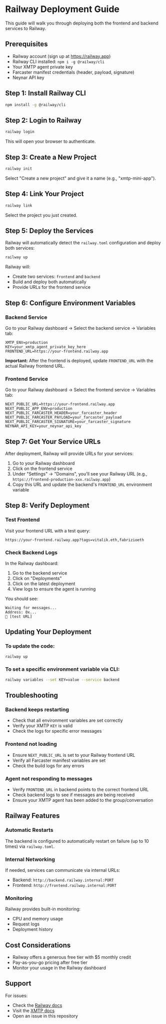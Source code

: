 # Railway Deployment Guide

This guide will walk you through deploying both the frontend and backend services to Railway.

## Prerequisites

- Railway account (sign up at https://railway.app)
- Railway CLI installed: `npm i -g @railway/cli`
- Your XMTP agent private key
- Farcaster manifest credentials (header, payload, signature)
- Neynar API key

## Step 1: Install Railway CLI

```bash
npm install -g @railway/cli
```

## Step 2: Login to Railway

```bash
railway login
```

This will open your browser to authenticate.

## Step 3: Create a New Project

```bash
railway init
```

Select "Create a new project" and give it a name (e.g., "xmtp-mini-app").

## Step 4: Link Your Project

```bash
railway link
```

Select the project you just created.

## Step 5: Deploy the Services

Railway will automatically detect the `railway.toml` configuration and deploy both services:

```bash
railway up
```

Railway will:
- Create two services: `frontend` and `backend`
- Build and deploy both automatically
- Provide URLs for the frontend service

## Step 6: Configure Environment Variables

### Backend Service

Go to your Railway dashboard → Select the backend service → Variables tab:

```env
XMTP_ENV=production
KEY=your_xmtp_agent_private_key_here
FRONTEND_URL=https://your-frontend.railway.app
```

**Important:** After the frontend is deployed, update `FRONTEND_URL` with the actual Railway frontend URL.

### Frontend Service

Go to your Railway dashboard → Select the frontend service → Variables tab:

```env
NEXT_PUBLIC_URL=https://your-frontend.railway.app
NEXT_PUBLIC_APP_ENV=production
NEXT_PUBLIC_FARCASTER_HEADER=your_farcaster_header
NEXT_PUBLIC_FARCASTER_PAYLOAD=your_farcaster_payload
NEXT_PUBLIC_FARCASTER_SIGNATURE=your_farcaster_signature
NEYNAR_API_KEY=your_neynar_api_key
```

## Step 7: Get Your Service URLs

After deployment, Railway will provide URLs for your services:

1. Go to your Railway dashboard
2. Click on the frontend service
3. Under "Settings" → "Domains", you'll see your Railway URL (e.g., `https://frontend-production-xxx.railway.app`)
4. Copy this URL and update the backend's `FRONTEND_URL` environment variable

## Step 8: Verify Deployment

### Test Frontend

Visit your frontend URL with a test query:
```
https://your-frontend.railway.app?tags=vitalik.eth,fabrizioeth
```

### Check Backend Logs

In the Railway dashboard:
1. Go to the backend service
2. Click on "Deployments"
3. Click on the latest deployment
4. View logs to ensure the agent is running

You should see:
```
Waiting for messages...
Address: 0x...
🔗 [test URL]
```

## Updating Your Deployment

### To update the code:

```bash
railway up
```

### To set a specific environment variable via CLI:

```bash
railway variables --set KEY=value --service backend
```

## Troubleshooting

### Backend keeps restarting

- Check that all environment variables are set correctly
- Verify your XMTP `KEY` is valid
- Check the logs for specific error messages

### Frontend not loading

- Ensure `NEXT_PUBLIC_URL` is set to your Railway frontend URL
- Verify all Farcaster manifest variables are set
- Check the build logs for any errors

### Agent not responding to messages

- Verify `FRONTEND_URL` in backend points to the correct frontend URL
- Check backend logs to see if messages are being received
- Ensure your XMTP agent has been added to the group/conversation

## Railway Features

### Automatic Restarts

The backend is configured to automatically restart on failure (up to 10 times) via `railway.toml`.

### Internal Networking

If needed, services can communicate via internal URLs:
- Backend: `http://backend.railway.internal:PORT`
- Frontend: `http://frontend.railway.internal:PORT`

### Monitoring

Railway provides built-in monitoring:
- CPU and memory usage
- Request logs
- Deployment history

## Cost Considerations

- Railway offers a generous free tier with $5 monthly credit
- Pay-as-you-go pricing after free tier
- Monitor your usage in the Railway dashboard

## Support

For issues:
- Check the [Railway docs](https://docs.railway.app)
- Visit the [XMTP docs](https://docs.xmtp.org)
- Open an issue in this repository


